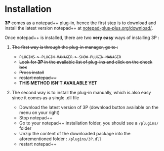 # Installation #

**3P** comes as a notepad++ plug-in, hence the first step is to download and install the latest version notepad++ at [notepad-plus-plus.org/download/](https://notepad-plus-plus.org/download/).

Once notepad++ is installed, there are two **very easy** ways of installing 3P :

1. ~~The first way is through the plug-in manager, go to :~~
    * ~~`PLUGINS > PLUGIN MANAGER > SHOW PLUGIN MANAGER`~~
    * ~~Look for **3P** in the available list of plug-ins and click on the check box~~
    * ~~Press install~~
    * ~~restart notepad++~~
    * **THIS METHOD ISN'T AVAILABLE YET**

2. The second way is to install the plug-in manually, which is also easy since it comes as a single .dll file
    * Download the latest version of 3P (download button available on the menu on your right)
    * Stop notepad++
    * Go to your notepad++ installation folder, you should see a `/plugins/` folder
    * Unzip the content of the downloaded package into the aforementioned folder : `/plugins/3P.dll`
    * restart notepad++
